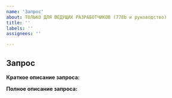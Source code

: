 ```yaml
---
name: 'Запрос'
about: ТОЛЬКО ДЛЯ ВЕДУЩИХ РАЗРАБОТЧИКОВ (778b и руководство)
title: ''
labels: ''
assignees: ''

---
```


<!-- Текст между стрелками является комментариями - они не будут видны в issue. -->

<!-- Просим отказаться от рофловых issue и максимально подробно расписывать то, о чём вы хотите запросить.-->

<!--
1. Данный шаблон нужен для запроса. -->

## Запрос

**Краткое описание запроса:**

<!-- Кратко распиши суть запроса -->

**Полное описание запроса:**

<!-- Подробно распиши суть запроса-->
